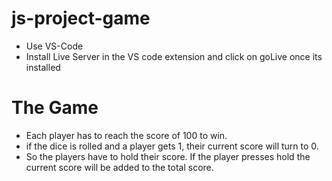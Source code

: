 # js-project-game

- Use VS-Code 
- Install Live Server in the VS code extension and  click on goLive once its installed

# The Game
- Each player has to reach the score of 100 to win.
- if the dice is rolled and a player gets 1, their current score will turn to 0.
- So the players have to hold their score. If the player presses hold the current score will be added to the total score.
